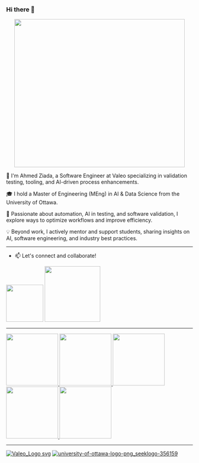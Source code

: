 ### Hi there 👋


<p align="center">
  <img width="460" height="400" src="https://anyforsoft.com/static/a2da834e20a93f2114281a1174296b58/17.gif">
</p>


👋 I'm Ahmed Ziada, a Software Engineer at Valeo specializing in validation testing, tooling, and AI-driven process enhancements.

🎓 I hold a Master of Engineering (MEng) in AI & Data Science from the University of Ottawa.

🚀 Passionate about automation, AI in testing, and software validation, I explore ways to optimize workflows and improve efficiency.

💡 Beyond work, I actively mentor and support students, sharing insights on AI, software engineering, and industry best practices.

---------------------------------------------------------------------
- 📫 Let's connect and collaborate!
<p>
    <a href="https://www.linkedin.com/in/ahmed-ziada-b023b2126/" style="display: inline-block;">
        <img src="https://img.shields.io/badge/LinkedIn-0077B5?style=for-the-badge&logo=linkedin&logoColor=white" width="100">
    </a>
    <a href="mailto:ahmedaliziada@outlook.com" style="display: inline-block;">
        <img src="https://img.shields.io/badge/Microsoft_Outlook-0078D4?style=for-the-badge&logo=microsoft-outlook&logoColor=white" width="150">
    </a>
</p>


------------------------------------------------------------------
<p align="left">
    <a href="https://www.python.org/">
        <img src="https://img.shields.io/badge/Python-FFD43B?style=for-the-badge&logo=python&logoColor=blue" width="140">
    </a>
    <a href="https://plotly.com/">
        <img src="https://img.shields.io/badge/Plotly-239120?style=for-the-badge&logo=plotly&logoColor=white" width="140">
    </a>
    <a href="https://www.ibm.com/cloud">
        <img src="https://img.shields.io/badge/IBM%20Cloud-1261FE?style=for-the-badge&logo=IBM%20Cloud&logoColor=white" width="140">
    </a>
    <a href="https://www.r-project.org/">
        <img src="https://img.shields.io/badge/R-276DC3?style=for-the-badge&logo=r&logoColor=white" width="140">
    </a>
    <a href="https://www.vector.com/gb/en/know-how/capl/">
        <img src="https://github.com/user-attachments/assets/7bbb770a-8d87-4f91-8b25-cac79168a76f" width="140">
    </a>
</p>


------------------------------------------------------------------
[![Valeo_Logo svg](https://github.com/user-attachments/assets/b748ce67-70d8-4088-8a42-4262adc3d46b)](https://www.valeo.com/en/)
[![university-of-ottawa-logo-png_seeklogo-356159](https://github.com/user-attachments/assets/22779880-c445-4d32-83d6-15cd05ab53af)](https://www.uottawa.ca/en)
